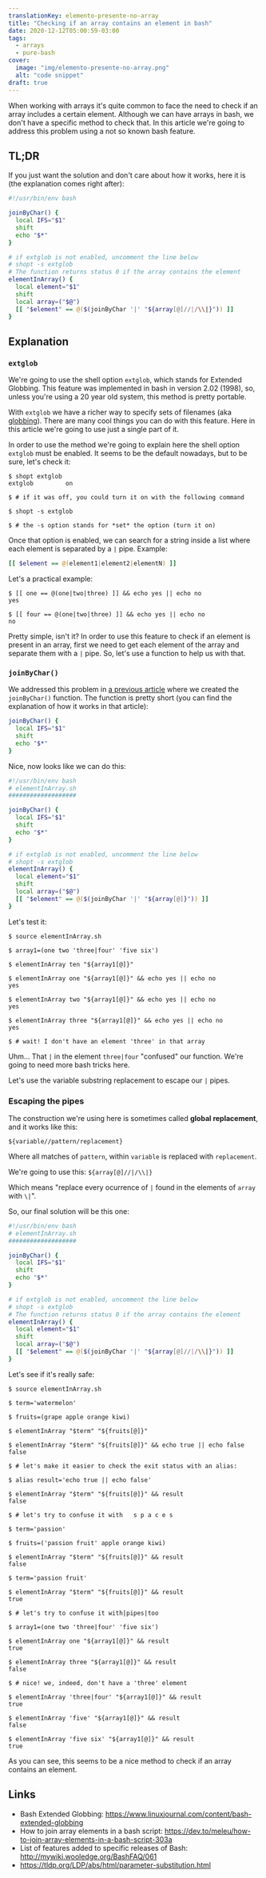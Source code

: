 ```yaml
---
translationKey: elemento-presente-no-array
title: "Checking if an array contains an element in bash"
date: 2020-12-12T05:00:59-03:00
tags:
  - arrays
  - pure-bash
cover:
  image: "img/elemento-presente-no-array.png"
  alt: "code snippet"
draft: true
---
```


When working with arrays it's quite common to face the need to check if an array includes a certain element. Although we can have arrays in bash, we don't have a specific method to check that. In this article we're going to address this problem using a not so known bash feature.

## TL;DR

If you just want the solution and don't care about how it works, here it is (the explanation comes right after):
```bash
#!/usr/bin/env bash

joinByChar() {
  local IFS="$1"
  shift
  echo "$*"
}

# if extglob is not enabled, uncomment the line below
# shopt -s extglob
# The function returns status 0 if the array contains the element
elementInArray() {
  local element="$1"
  shift
  local array=("$@")
  [[ "$element" == @($(joinByChar '|' "${array[@]//|/\\|}")) ]]
}
```


## Explanation


### `extglob`

We're going to use the shell option `extglob`, which stands for Extended Globbing. This feature was implemented in bash in version 2.02 (1998), so, unless you're using a 20 year old system, this method is pretty portable.

With `extglob` we have a richer way to specify sets of filenames (aka [globbing](https://en.wikipedia.org/wiki/Glob_(programming))). There are many cool things you can do with this feature. Here in this article we're going to use just a single part of it.

In order to use the method we're going to explain here the shell option `extglob` must be enabled. It seems to be the default nowadays, but to be sure, let's check it:
```
$ shopt extglob
extglob         on

$ # if it was off, you could turn it on with the following command

$ shopt -s extglob

$ # the -s option stands for *set* the option (turn it on)
```

Once that option is enabled, we can search for a string inside a list where each element is separated by a `|` pipe. Example:
```bash
[[ $element == @(element1|element2|elementN) ]]
```

Let's a practical example:
```
$ [[ one == @(one|two|three) ]] && echo yes || echo no
yes

$ [[ four == @(one|two|three) ]] && echo yes || echo no
no
```

Pretty simple, isn't it? In order to use this feature to check if an element is present in an array, first we need to get each element of the array and separate them with a `|` pipe. So, let's use a function to help us with that.


### `joinByChar()`

We addressed this problem in [a previous article](https://dev.to/meleu/how-to-join-array-elements-in-a-bash-script-303a) where we created the `joinByChar()` function. The function is pretty short (you can find the explanation of how it works in that article):
```bash
joinByChar() {
  local IFS="$1"
  shift
  echo "$*"
}
```

Nice, now looks like we can do this:
```bash
#!/usr/bin/env bash
# elementInArray.sh
###################

joinByChar() {
  local IFS="$1"
  shift
  echo "$*"
}

# if extglob is not enabled, uncomment the line below
# shopt -s extglob
elementInArray() {
  local element="$1"
  shift
  local array=("$@")
  [[ "$element" == @($(joinByChar '|' "${array[@]}")) ]]
}
```

Let's test it:
```
$ source elementInArray.sh 

$ array1=(one two 'three|four' 'five six')

$ elementInArray ten "${array1[@]}"

$ elementInArray one "${array1[@]}" && echo yes || echo no
yes

$ elementInArray two "${array1[@]}" && echo yes || echo no
yes

$ elementInArray three "${array1[@]}" && echo yes || echo no
yes

$ # wait! I don't have an element 'three' in that array
```

Uhm... That `|` in the element `three|four` "confused" our function. We're going to need more bash tricks here.

Let's use the variable substring replacement to escape our `|` pipes.


### Escaping the pipes

The construction we're using here is sometimes called **global replacement**, and it works like this:
```
${variable//pattern/replacement}
```

Where all matches of `pattern`, within `variable` is replaced with `replacement`.

We're going to use this: `${array[@]//|/\\|}`

Which means "replace every ocurrence of `|` found in the elements of `array` with `\|`".

So, our final solution will be this one:
```bash
#!/usr/bin/env bash
# elementInArray.sh
###################

joinByChar() {
  local IFS="$1"
  shift
  echo "$*"
}

# if extglob is not enabled, uncomment the line below
# shopt -s extglob
# The function returns status 0 if the array contains the element
elementInArray() {
  local element="$1"
  shift
  local array=("$@")
  [[ "$element" == @($(joinByChar '|' "${array[@]//|/\\|}")) ]]
}
```

Let's see if it's really safe:
```
$ source elementInArray.sh 

$ term='watermelon'

$ fruits=(grape apple orange kiwi)

$ elementInArray "$term" "${fruits[@]}"

$ elementInArray "$term" "${fruits[@]}" && echo true || echo false
false

$ # let's make it easier to check the exit status with an alias:

$ alias result='echo true || echo false'

$ elementInArray "$term" "${fruits[@]}" && result
false

$ # let's try to confuse it with   s p a c e s

$ term='passion'

$ fruits=('passion fruit' apple orange kiwi)

$ elementInArray "$term" "${fruits[@]}" && result
false

$ term='passion fruit'

$ elementInArray "$term" "${fruits[@]}" && result
true

$ # let's try to confuse it with|pipes|too

$ array1=(one two 'three|four' 'five six')

$ elementInArray one "${array1[@]}" && result
true

$ elementInArray three "${array1[@]}" && result
false

$ # nice! we, indeed, don't have a 'three' element

$ elementInArray 'three|four' "${array1[@]}" && result
true

$ elementInArray 'five' "${array1[@]}" && result
false

$ elementInArray 'five six' "${array1[@]}" && result
true
```

As you can see, this seems to be a nice method to check if an array contains an element.


## Links

- Bash Extended Globbing: <https://www.linuxjournal.com/content/bash-extended-globbing>
- How to join array elements in a bash script: <https://dev.to/meleu/how-to-join-array-elements-in-a-bash-script-303a>
- List of features added to specific releases of Bash: <http://mywiki.wooledge.org/BashFAQ/061>
- https://tldp.org/LDP/abs/html/parameter-substitution.html
